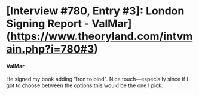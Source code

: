 # [Interview #780, Entry #3]: London Signing Report - ValMar](https://www.theoryland.com/intvmain.php?i=780#3)

#### ValMar

He signed my book adding "Iron to bind". Nice touch—especially since if I got to choose between the options this would be the one I pick.

